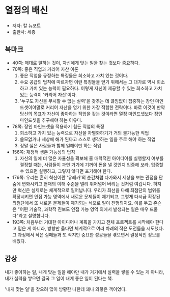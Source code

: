 # 열정의 배신

- 저자: 칼 뉴포트
- 출판사: 세종

## 북마크

- 40쪽: 제대로 일하는 것이, 자신에게 맞는 일을 찾는 것보다 중요하다.
- 70쪽: 좋은 직업과 커리어 자산 이론
  1. 좋은 직업을 규정하는 특징들은 희소하고 가치 있는 것이다.
  2. 수요 공급의 법칙에 따르자면 이런 특징들을 얻기 위해서는 그 대가로 역시 희소하고 가치 있는 능력이 필요하다. 이렇게 자신이 제공할 수 있는 희소하고 가치 있는 능력이 '커리어 자산'이다.
  3. '누구도 자신을 무시할 수 없는 실력'을 갖추는 데 끊임없이 집중하는 장인 마인드셋이야말로 커리어 자산을 얻기 위한 가장 적합한 전략이다. 바로 이것이 만약 당신의 목표가 자신이 좋아하는 직업을 갖는 것이라면 열정 마인드셋보다 장인 마인드셋을 추구해야 하는 이유다.
- 78쪽: 장인 마인드셋을 적용하기 힘든 직업의 특징
  1. 희소하고 가치 있는 능력으로 자신을 차별화하기가 거의 불가능한 직업
  2. 쓸모없거나 세상에 해가 된다고 스스로 생각하는 일을 주로 해야 하는 직업
  3. 정말 싫은 사람들과 함께 일해야만 하는 직업
- 156쪽: 재정적 생존 가능성의 법칙
  1. 자신의 일에 더 많은 자율성을 확보해 줄 매력적인 아이디어를 실행할지 여부를 결정할 때는, 사람들이 과연 거기에 기꺼이 돈을 낼 것인지 입증해 보라. 입증할 수 있으면 실행하고, 그렇지 않다면 포기해야 한다.
- 176쪽: 우리는 흔히 혁신이란 '유레카'의 순간처럼 다가와서 세상을 보는 관점을 단숨에 변화시키고 현재의 이해 수준을 멀리 뛰어넘어 버리는 것처럼 여깁니다. 하지만 혁신은 실제로는 체계적으로 일어납니다. 우리가 최선을 다해 최첨단의 범위를 확장시키면 인접 가능 영역에서 새로운 문제들이 제기되고, 그렇게 다시금 확장된 최첨단에서 또 새로운 문제들이 제기되는 식으로 일이 진행되지요. 이를 두고 존슨은 "어떤 기술적, 과학적 진보도 인접 가능 영역 외에서 발생되는 일은 매우 드물다"라고 설명합니다.
- 193쪽: 처음부터 거대한 아이디어나 계획을 가지고 전체 프로젝트를 시작해야 한다고 믿은 게 아니라, 방향만 옳다면 체계적으로 여러 차례의 작은 도전들을 시도했다. 그 과정에서 작은 실패들과 또 작지만 중요한 성공들을 겪으면서 결정적인 정보를 배웠다.

## 감상

내가 좋아하는 일, 내게 맞는 일을 해야만 내가 거기에서 실력을 쌓을 수 있는 게 아니라, 내가 실력을 쌓으면 결국 그 일이 내게 좋은 일이 된다는 책.

'내게 맞는 일'을 찾으려 많이 방황한 나한테 꽤나 와닿은 책이었다.
